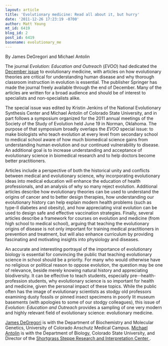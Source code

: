 ```yaml
---
layout: article
title: 'Evolutionary medicine: Read all about it, but hurry'
date: '2011-12-26 17:23:19 -0700'
author: Matt Young
mt_id: 6419
blog_id: 2
post_id: 6419
basename: evolutionary_me
---
```

By James DeGregori and Michael Antolin

The journal _Evolution: Education and Outreach_ (_EVOO_) had dedicated the [December issue](http://www.springerlink.com/content/1936-6426/4/4/) to evolutionary medicine, with articles on how evolutionary theories are critical for understanding human disease and why thorough classroom instruction in evolution is essential. The publisher Springer has made the journal freely available through the end of December. Many of the articles are written for a broad audience and should be of interest to specialists and non-specialists alike.

The special issue was edited by Kristin Jenkins of the National Evolutionary Synthesis Center and Michael Antolin of Colorado State University, and in part follows a symposium organized for the 2011 annual meetings of the Society of the Study of Evolution held June 19 in Norman, Oklahoma.  The purpose of that symposium broadly overlaps the _EVOO_ special issue: to make biologists who teach evolution at every level from secondary school to medical school aware of how much biomedical science gains from understanding human evolution and our continued vulnerability to disease.  An additional goal is to increase understanding and acceptance of evolutionary science in biomedical research and to help doctors become better practitioners.

Articles include a perspective of both the historical unity and conflicts between medical and evolutionary science, why incorporating evolutionary ideas into medical education will enhance the education of health professionals, and an analysis of why so many reject evolution. Additional articles describe how evolutionary theories can be used to understand the origins of cancer and to better design therapies, how understanding our evolutionary history can help explain modern health problems (such as type-II diabetes and obesity), and how appreciating viral evolution can be used to design safe and effective vaccination strategies. Finally, several articles describe a framework for courses on evolution and medicine (from high school to medical school), arguing that teaching the evolutionary origins of disease is not only important for training medical practitioners in prevention and treatment, but will also enhance curriculum by providing fascinating and motivating insights into physiology and diseases.

An accurate and interesting portrayal of the importance of evolutionary biology is essential for convincing the public that teaching evolutionary science in school should be a priority. For many who would otherwise have no religious or political reason to oppose evolution, the question may be one of relevance, beside merely knowing natural history and appreciating biodiversity.  It can be effective to teach students, especially pre--health-profession students, why evolutionary science is so important for health and medicine, given the personal impact of these topics. While the public often has the image of evolutionary scientists as stodgy old professors examining dusty fossils or pinned insect specimens in poorly lit museum basements (with apologies to some of our stodgy colleagues), this issue of _Evolution: Education and Outreach_ provides a sampling of one very modern and highly relevant field of evolutionary science: evolutionary medicine. 

[James DeGregori](http://medschool.ucdenver.edu/DeGregoriLab) is with the Department of Biochemistry and Molecular Genetics, University of Colorado Anschutz Medical Campus.  [Michael Antolin](Michael.Antolin@ColoState.edu) is with the Department of Biology, Colorado State University, and Director of the [ Shortgrass Steppe Research and Interpretation Center ](http://sgsric.colostate.edu).
